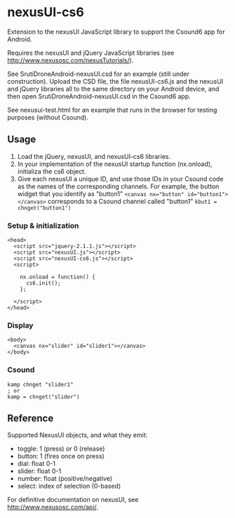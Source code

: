 nexusUI-cs6
===========

Extension to the nexusUI JavaScript library to support the Csound6 app for Android.

Requires the nexusUI and jQuery JavaScript libraries (see <http://www.nexusosc.com/nexusTutorials/>).

See SrutiDroneAndroid-nexusUI.csd for an example (still under construction). Upload the CSD file, the file nexusUI-cs6.js and the nexusUI and jQuery libraries all to the same directory on your Android device, and then open SrutiDroneAndroid-nexusUI.csd in the Csound6 app.

See nexusui-test.html for an example that runs in the browser for testing purposes (without Csound).

## Usage

1. Load the jQuery, nexusUI, and nexusUI-cs6 libraries.
2. In your implementation of the nexusUI startup function (nx.onload), initializa the cs6 object.
3. Give each nexusUI a unique ID, and use those IDs in your Csound code as the names of the corresponding channels. For example, the button widget that you identify as "button1" `<canvas nx="button" id="button1"></canvas>` corresponds to a Csound channel called "button1" `kbut1 = chnget("button1")`

### Setup & initialization

    <head>
      <script src="jquery-2.1.1.js"></script>
      <script src="nexusUI.js"></script>
      <script src="nexusUI-cs6.js"></script>
      <script>

        nx.onload = function() {
          cs6.init();
        };

      </script>
    </head>

### Display

    <body>
      <canvas nx="slider" id="slider1"></canvas>
    </body>

### Csound

    kamp chnget "slider1"
    ; or
    kamp = chnget("slider")

## Reference

Supported NexusUI objects, and what they emit:


* toggle: 1 (press) or 0 (release)
* button: 1 (fires once on press)
* dial: float 0-1
* slider: float 0-1
* number: float (positive/negative)
* select: index of selection (0-based)

For definitive documentation on nexusUI, see <http://www.nexusosc.com/api/>.